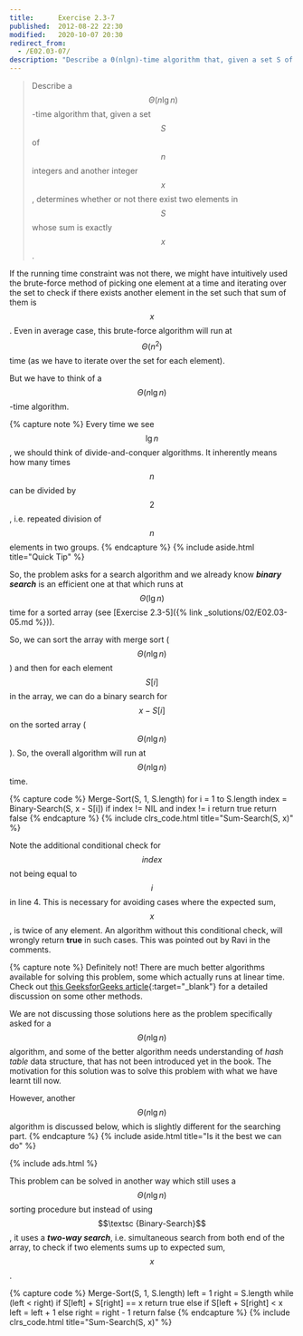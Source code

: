```yaml
---
title:      Exercise 2.3-7
published:  2012-08-22 22:30
modified:   2020-10-07 20:30
redirect_from:
  - /E02.03-07/
description: "Describe a Θ(nlg⁡n)-time algorithm that, given a set S of n integers and another integer x, determines whether or not there exist two elements in S whose sum is exactly x."
---
```


> Describe a $$\Theta(n \lg n)$$-time algorithm that, given a set $$S$$ of $$n$$ integers and another integer $$x$$, determines whether or not there exist two elements in $$S$$ whose sum is exactly $$x$$.

If the running time constraint was not there, we might have intuitively used the brute-force method of picking one element at a time and iterating over the set to check if there exists another element in the set such that sum of them is $$x$$. Even in average case, this brute-force algorithm will run at $$\Theta(n^2)$$ time (as we have to iterate over the set for each element).

But we have to think of a $$\Theta(n \lg n)$$-time algorithm.

{% capture note %}
Every time we see $$\lg n$$, we should think of divide-and-conquer algorithms. It inherently means how many times $$n$$ can be divided by $$2$$, i.e. repeated division of $$n$$ elements in two  groups.
{% endcapture %}
{% include aside.html title="Quick Tip" %}

So, the problem asks for a search algorithm and we already know ***binary search*** is an efficient one at that which runs at $$\Theta(\lg n)$$ time for a sorted array (see [Exercise 2.3-5]({% link _solutions/02/E02.03-05.md %})).

So, we can sort the array with merge sort ($$\Theta(n \lg n)$$) and then for each element $$S[i]$$ in the array, we can do a binary search for $$x - S[i]$$ on the sorted array ($$\Theta(n \lg n)$$). So, the overall algorithm will run at $$\Theta(n \lg n)$$ time.

{% capture code %}
Merge-Sort(S, 1, S.length)
for i = 1 to S.length
    index = Binary-Search(S, x - S[i])
    if index != NIL and index != i
        return true
return false
{% endcapture %}
{% include clrs_code.html title="Sum-Search(S, x)" %}

Note the additional conditional check for $$index$$ not being equal to $$i$$ in line 4. This is necessary for avoiding cases where the expected sum, $$x$$, is twice of any element. An algorithm without this conditional check, will wrongly return **true** in such cases. This was pointed out by Ravi in the comments.

{% capture note %}
Definitely not! There are much better algorithms available for solving this problem, some which actually runs at linear time. Check out [this GeeksforGeeks article](https://www.geeksforgeeks.org/given-an-array-a-and-a-number-x-check-for-pair-in-a-with-sum-as-x/){:target="_blank"} for a detailed discussion on some other methods.

We are not discussing those solutions here as the problem specifically asked for a $$\Theta(n \lg n)$$ algorithm, and some of the better algorithm needs understanding of *hash table* data structure, that has not been introduced yet in the book. The motivation for this solution was to solve this problem with  what we have learnt till now.

However, another $$\Theta(n \lg n)$$ algorithm is discussed below, which is slightly different for the searching part.
{% endcapture %}
{% include aside.html title="Is it the best we can do" %}

{% include ads.html %}

This problem can be solved in another way which still uses a $$\Theta(n \lg n)$$ sorting procedure but instead of using $$\textsc {Binary-Search}$$, it uses a ***two-way search***, i.e. simultaneous search from both end of the array, to check if two elements sums up to expected sum, $$x$$.

{% capture code %}
Merge-Sort(S, 1, S.length)
left = 1
right = S.length
while (left < right)
    if S[left] + S[right] == x
        return true
    else if S[left + S[right] < x
        left = left + 1
    else
        right = right - 1
return false
{% endcapture %}
{% include clrs_code.html title="Sum-Search(S, x)" %}
